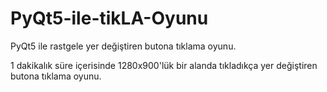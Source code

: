 # PyQt5-ile-tikLA-Oyunu
PyQt5 ile rastgele yer değiştiren butona tıklama oyunu.

1 dakikalık süre içerisinde 1280x900'lük bir alanda tıkladıkça yer değiştiren butona tıklama oyunu.
